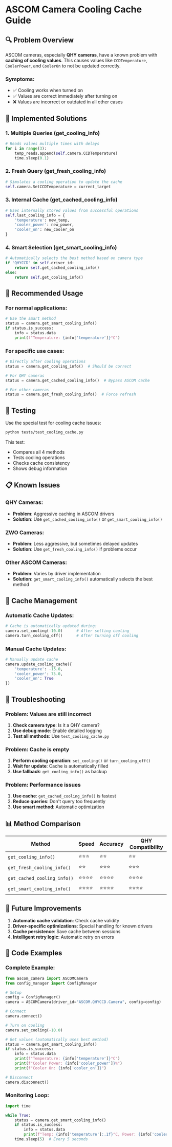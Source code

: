 # ASCOM Camera Cooling Cache Guide

## 🔍 Problem Overview

ASCOM cameras, especially **QHY cameras**, have a known problem with **caching of cooling values**. This causes values like `CCDTemperature`, `CoolerPower`, and `CoolerOn` to not be updated correctly.

### Symptoms:
- ✅ Cooling works when turned on
- ✅ Values are correct immediately after turning on
- ❌ Values are incorrect or outdated in all other cases

## 🔧 Implemented Solutions

### 1. **Multiple Queries (get_cooling_info)**
```python
# Reads values multiple times with delays
for i in range(3):
    temp_reads.append(self.camera.CCDTemperature)
    time.sleep(0.1)
```

### 2. **Fresh Query (get_fresh_cooling_info)**
```python
# Simulates a cooling operation to update the cache
self.camera.SetCCDTemperature = current_target
```

### 3. **Internal Cache (get_cached_cooling_info)**
```python
# Uses internally stored values from successful operations
self.last_cooling_info = {
    'temperature': new_temp,
    'cooler_power': new_power,
    'cooler_on': new_cooler_on
}
```

### 4. **Smart Selection (get_smart_cooling_info)**
```python
# Automatically selects the best method based on camera type
if 'QHYCCD' in self.driver_id:
    return self.get_cached_cooling_info()
else:
    return self.get_cooling_info()
```

## 🎯 Recommended Usage

### For normal applications:
```python
# Use the smart method
status = camera.get_smart_cooling_info()
if status.is_success:
    info = status.data
    print(f"Temperature: {info['temperature']}°C")
```

### For specific use cases:
```python
# Directly after cooling operations
status = camera.get_cooling_info()  # Should be correct

# For QHY cameras
status = camera.get_cached_cooling_info()  # Bypass ASCOM cache

# For other cameras
status = camera.get_fresh_cooling_info()  # Force refresh
```

## 🧪 Testing

Use the special test for cooling cache issues:

```bash
python tests/test_cooling_cache.py
```

This test:
- Compares all 4 methods
- Tests cooling operations
- Checks cache consistency
- Shows debug information

## 📋 Known Issues

### QHY Cameras:
- **Problem**: Aggressive caching in ASCOM drivers
- **Solution**: Use `get_cached_cooling_info()` or `get_smart_cooling_info()`

### ZWO Cameras:
- **Problem**: Less aggressive, but sometimes delayed updates
- **Solution**: Use `get_fresh_cooling_info()` if problems occur

### Other ASCOM Cameras:
- **Problem**: Varies by driver implementation
- **Solution**: `get_smart_cooling_info()` automatically selects the best method

## 🔄 Cache Management

### Automatic Cache Updates:
```python
# Cache is automatically updated during:
camera.set_cooling(-10.0)      # After setting cooling
camera.turn_cooling_off()      # After turning off cooling
```

### Manual Cache Updates:
```python
# Manually update cache
camera.update_cooling_cache({
    'temperature': -15.0,
    'cooler_power': 75.0,
    'cooler_on': True
})
```

## 🚨 Troubleshooting

### Problem: Values are still incorrect
1. **Check camera type**: Is it a QHY camera?
2. **Use debug mode**: Enable detailed logging
3. **Test all methods**: Use `test_cooling_cache.py`

### Problem: Cache is empty
1. **Perform cooling operation**: `set_cooling()` or `turn_cooling_off()`
2. **Wait for update**: Cache is automatically filled
3. **Use fallback**: `get_cooling_info()` as backup

### Problem: Performance issues
1. **Use cache**: `get_cached_cooling_info()` is fastest
2. **Reduce queries**: Don't query too frequently
3. **Use smart method**: Automatic optimization

## 📊 Method Comparison

| Method | Speed | Accuracy | QHY Compatibility |
|--------|-------|----------|-------------------|
| `get_cooling_info()` | ⭐⭐⭐ | ⭐⭐ | ⭐⭐ |
| `get_fresh_cooling_info()` | ⭐⭐ | ⭐⭐⭐ | ⭐⭐⭐ |
| `get_cached_cooling_info()` | ⭐⭐⭐⭐ | ⭐⭐⭐⭐ | ⭐⭐⭐⭐ |
| `get_smart_cooling_info()` | ⭐⭐⭐⭐ | ⭐⭐⭐⭐ | ⭐⭐⭐⭐ |

## 🔮 Future Improvements

1. **Automatic cache validation**: Check cache validity
2. **Driver-specific optimizations**: Special handling for known drivers
3. **Cache persistence**: Save cache between sessions
4. **Intelligent retry logic**: Automatic retry on errors

## 📝 Code Examples

### Complete Example:
```python
from ascom_camera import ASCOMCamera
from config_manager import ConfigManager

# Setup
config = ConfigManager()
camera = ASCOMCamera(driver_id="ASCOM.QHYCCD.Camera", config=config)

# Connect
camera.connect()

# Turn on cooling
camera.set_cooling(-10.0)

# Get values (automatically uses best method)
status = camera.get_smart_cooling_info()
if status.is_success:
    info = status.data
    print(f"Temperature: {info['temperature']}°C")
    print(f"Cooler Power: {info['cooler_power']}%")
    print(f"Cooler On: {info['cooler_on']}")

# Disconnect
camera.disconnect()
```

### Monitoring Loop:
```python
import time

while True:
    status = camera.get_smart_cooling_info()
    if status.is_success:
        info = status.data
        print(f"Temp: {info['temperature']:.1f}°C, Power: {info['cooler_power']:.1f}%")
    time.sleep(5)  # Every 5 seconds
``` 